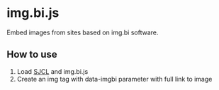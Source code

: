 # img.bi.js
Embed images from sites based on img.bi software.

## How to use
1. Load [SJCL](http://bitwiseshiftleft.github.io/sjcl/) and img.bi.js
2. Create an img tag with data-imgbi parameter with full link to image
